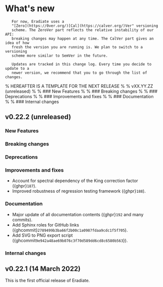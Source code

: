 # What's new

```{note}
   For now, Eradiate uses a
   "[Zero](https://0ver.org/)[Cal](https://calver.org/)Ver" versioning
   scheme. The ZeroVer part reflects the relative instability of our API:
   breaking changes may happen at any time. The CalVer part gives an idea of how
   fresh the version you are running is. We plan to switch to a versioning 
   scheme more similar to SemVer in the future.

   Updates are tracked in this change log. Every time you decide to update to a 
   newer version, we recommend that you to go through the list of changes.
```

% HEREAFTER IS A TEMPLATE FOR THE NEXT RELEASE
%
% vXX.YY.ZZ (unreleased)
%
% ### New Features
%
% ### Breaking changes
%
% ### Deprecations
%
% ### Improvements and fixes
%
% ### Documentation
% 
% ### Internal changes

## v0.22.2 (unreleased)

### New Features

### Breaking changes

### Deprecations

### Improvements and fixes

* Account for spectral dependency of the King correction factor ({ghpr}`187`). 
* Improved robustness of regression testing framework ({ghpr}`188`).

### Documentation

* Major update of all documentation contents ({ghpr}`192` and many commits).
* Add Sphinx roles for GitHub links ({ghcommit}`2789499b3ba66f2b00c1a0987fdaa9cdc1f5f705`).
* Add SVG to PNG export script ({ghcommit`9e942a48ae69b076c3f70d589dd6cd8c6580b563`}).

### Internal changes

## v0.22.1 (14 March 2022)

This is the first official release of Eradiate.
 